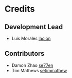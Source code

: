 # Credits

## Development Lead

- Luis Morales [lacion](https://github.com/lacion)

## Contributors

- Damon Zhao [se77en](https://github.com/se77en)
- Tim Mathews [setimmathew](https://github.com/timmathews)